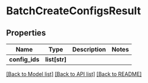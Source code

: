 # BatchCreateConfigsResult


## Properties
Name | Type | Description | Notes
------------ | ------------- | ------------- | -------------
**config_ids** | **list[str]** |  | 

[[Back to Model list]](../README.md#documentation-for-models) [[Back to API list]](../README.md#documentation-for-api-endpoints) [[Back to README]](../README.md)


